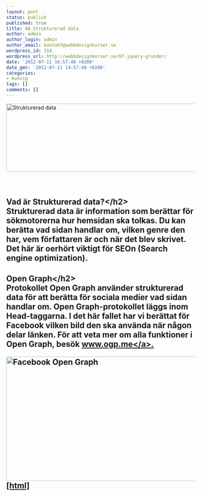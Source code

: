 ```yaml
---
layout: post
status: publish
published: true
title: 08 Strukturerad data
author: admin
author_login: admin
author_email: kontakt@webbdesignkurser.se
wordpress_id: 314
wordpress_url: http://webbdesignkurser.se/07-jquery-grunder/
date: '2012-07-11 16:57:40 +0200'
date_gmt: '2012-07-11 14:57:40 +0200'
categories:
- Kunnig
tags: []
comments: []
---
```

<p><img src="&#47;wp-content&#47;uploads&#47;2012&#47;07&#47;strukturerad-data.png" alt="Strukturerad data" width="695" height="182" class="alignnone size-full wp-image-3430" &#47;></p>
<h1 style="text-indent: -999px; height:0px">Strukturerad data<&#47;h1></p>
<h2>Vad &auml;r Strukturerad data?<&#47;h2><br />
Strukturerad data &auml;r information som ber&auml;ttar f&ouml;r s&ouml;kmotorerna hur hemsidan ska tolkas. Du kan ber&auml;tta vad sidan handlar om, vilken genre den har, vem f&ouml;rfattaren &auml;r och n&auml;r det blev skrivet. Det h&auml;r &auml;r oerh&ouml;rt viktigt f&ouml;r SEOn (Search engine optimization).</p>
<h2>Open Graph<&#47;h2><br />
Protokollet Open Graph anv&auml;nder strukturerad data f&ouml;r att ber&auml;tta f&ouml;r sociala medier vad sidan handlar om. Open Graph-protokollet l&auml;ggs inom Head-taggarna. I det h&auml;r fallet har vi ber&auml;ttat f&ouml;r Facebook vilken bild den ska anv&auml;nda n&auml;r n&aring;gon delar l&auml;nken. F&ouml;r att veta mer om alla funktioner i Open Graph, bes&ouml;k <a href="http:&#47;&#47;ogp.me&#47;" target="_blank">www.ogp.me<&#47;a>.</p>
<p><img src="&#47;wp-content&#47;uploads&#47;2012&#47;07&#47;facebook-open-graph1.png" alt="Facebook Open Graph" width="700" height="332" class="alignnone size-full wp-image-3434" &#47;><br />
[html]<br />
<html prefix="og: http:&#47;&#47;ogp.me&#47;ns#"><br />
<head><br />
    <title>Webbdesignkurser | Kunnig<&#47;title><br />
    <meta property="og:title" content="Kunnig" &#47;><br />
    <meta property="og:type" content="article" &#47;><br />
    <meta property="og:url" content="http:&#47;&#47;webbdesignkurser.se&#47;kunnig" &#47;><br />
    <meta property="og:image" content="http:&#47;&#47;webbdesignkurser.se&#47;press.jpg" &#47;><br />
<&#47;head><br />
[&#47;html]</p>
<h2>L&auml;gga till f&ouml;rfattare i Google<&#47;h2></p>
<p><img src="&#47;wp-content&#47;uploads&#47;2013&#47;02&#47;google-forfattare2.png" alt="" width="700" height="128" class="alignnone size-full wp-image-3425" &#47;></p>
<p>Du har s&auml;kert sett portr&auml;ttfoton bredvid s&ouml;kresultaten ibland, det &auml;r f&ouml;r att hemsidan ber&auml;ttar f&ouml;r Google vilken person som st&aring;r bakom artikeln. F&ouml;r att skapa ett f&ouml;rfattarportr&auml;tt beh&ouml;ver du ha ett Google+ konto. B&ouml;rja med att l&auml;gga till din hemsida bland de sidor du bidrar till i dina inst&auml;llningar.</p>
<p><img src="&#47;wp-content&#47;uploads&#47;2012&#47;07&#47;google-forfattare1.png" width="700" height="240" class="alignnone size-full wp-image-3419" &#47;></p>
<p>L&auml;gg sedan till f&ouml;ljande l&auml;nk inom Head men byt ut adressen till din google-profil.<br />
[html]</p>
<link rel="author" href="https:&#47;&#47;plus.google.com&#47;u&#47;0&#47;113326054840703230736">
[&#47;html]</p>
